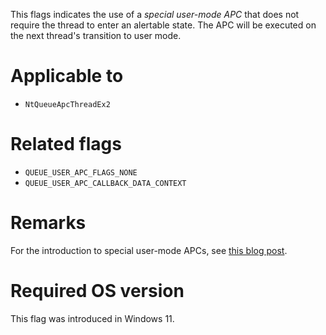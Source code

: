This flags indicates the use of a *special user-mode APC* that does not require the thread to enter an alertable state. The APC will be executed on the next thread's transition to user mode.

# Applicable to
 - `NtQueueApcThreadEx2`

# Related flags
 - `QUEUE_USER_APC_FLAGS_NONE`
 - `QUEUE_USER_APC_CALLBACK_DATA_CONTEXT`

# Remarks
For the introduction to special user-mode APCs, see [this blog post](https://repnz.github.io/posts/apc/user-apc/#ntqueueapcthreadex-meet-special-user-apc).

# Required OS version
This flag was introduced in Windows 11.
